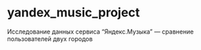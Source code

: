 # yandex_music_project
Исследование данных сервиса “Яндекс.Музыка” — сравнение пользователей двух городов
